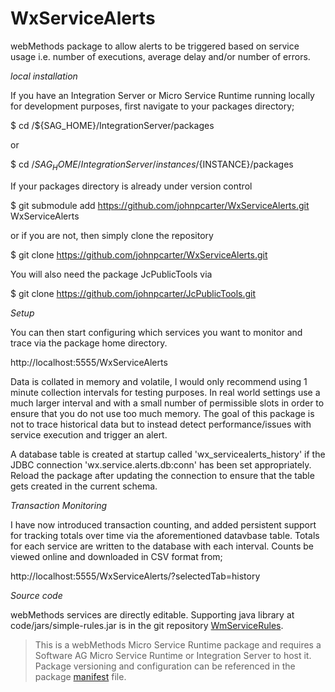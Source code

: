 # WxServiceAlerts

webMethods package to allow alerts to be triggered based on service usage i.e. number of executions, average delay and/or number of errors.

*local installation*

If you have an Integration Server or Micro Service Runtime running locally for development purposes, first navigate to your packages directory;

$ cd /${SAG_HOME}/IntegrationServer/packages

or

$ cd /${SAG_HOME}/IntegrationServer/instances/${INSTANCE}/packages

If your packages directory is already under version control

$ git submodule add https://github.com/johnpcarter/WxServiceAlerts.git WxServiceAlerts

or if you are not, then simply clone the repository

$ git clone https://github.com/johnpcarter/WxServiceAlerts.git

You will also need the package JcPublicTools via

$ git clone https://github.com/johnpcarter/JcPublicTools.git

*Setup*

You can then start configuring which services you want to monitor and trace via the package home directory.

http://localhost:5555/WxServiceAlerts

Data is collated in memory and volatile, I would only recommend using 1 minute collection intervals for testing purposes. In real world settings use a much larger interval and with a small number of permissible slots in order to ensure that you do not use too much memory. The goal of this package is not to trace historical data but to instead detect performance/issues with service execution and trigger an alert.

A database table is created at startup called 'wx_servicealerts_history' if the JDBC connection 'wx.service.alerts.db:conn' has been set appropriately. Reload the package after updating the connection to ensure that the table gets created in the current schema.

*Transaction Monitoring*

I have now introduced transaction counting, and added persistent support for tracking totals over time via the aforementioned datavbase table. Totals for each service are written to the database with each interval. Counts be viewed online and downloaded in CSV format from;

http://localhost:5555/WxServiceAlerts/?selectedTab=history


*Source code*

webMethods services are directly editable. Supporting java library at code/jars/simple-rules.jar is in the
git repository [WmServiceRules](https://github.com/johnpcarter/WmServiceRules).

> This is a webMethods Micro Service Runtime package and requires a Software AG Micro Service Runtime or Integration Server to host it. Package versioning and configuration can be referenced in the package [manifest](./manifest.v3)  file.
